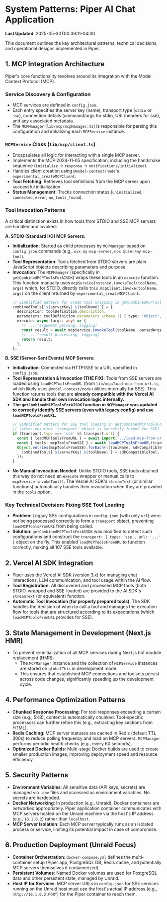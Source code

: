# System Patterns: Piper AI Chat Application

**Last Updated**: 2025-05-30T00:39:11-04:00

This document outlines the key architectural patterns, technical decisions, and operational designs implemented in Piper.

## 1. MCP Integration Architecture

Piper's core functionality revolves around its integration with the Model Context Protocol (MCP).

### **Service Discovery & Configuration**
*   MCP services are defined in `config.json`.
*   Each entry specifies the server key (name), transport type (`stdio` or `sse`), connection details (command/args for stdio, URL/headers for sse), and any associated metadata.
*   The `MCPManager` (`lib/mcp/mcpManager.ts`) is responsible for parsing this configuration and initializing each `MCPService` instance.

### **`MCPService` Class (`lib/mcp/client.ts`)**
*   Encapsulates all logic for interacting with a single MCP server.
*   Implements the MCP 2024-11-05 specification, including the handshake sequence (`initialize` -> `response` -> `notifications/initialized`).
*   Handles client creation using `@model-context/node`'s `experimental_createMCPClient`.
*   **Tool Fetching**: Retrieves tool definitions from the MCP server upon successful initialization.
*   **Status Management**: Tracks connection status (`uninitialized`, `connected`, `error`, `no_tools_found`).

### **Tool Invocation Patterns**

A critical distinction exists in how tools from STDIO and SSE MCP servers are handled and invoked:

**A. STDIO (Standard I/O) MCP Servers:**
*   **Initialization**: Started as child processes by `MCPManager` based on `config.json` commands (e.g., `uvx my-mcp-server`, `npx @user/my-mcp-tool`).
*   **Tool Representation**: Tools fetched from STDIO servers are plain JavaScript objects describing parameters and purpose.
*   **Invocation**: The `MCPManager` (specifically in `getCombinedMCPToolsForAISDK`) wraps these tools in an `execute` function. This function manually uses `mcpServiceInstance.invokeTool(toolName, args)` which, for STDIO, directly calls `this.mcpClient.invoke(toolName, args)` on the client returned by `experimental_createMCPClient`.
    ```typescript
    // Simplified pattern for STDIO tool wrapping in getCombinedMCPToolsForAISDK
    combinedTools[`${serverKey}_${toolName}`] = {
      description: toolDefinition.description,
      parameters: toolDefinition.parameters_schema || { type: 'object', properties: {} },
      execute: async (args: any) => {
        // ... (argument parsing, logging)
        const result = await mcpService.invokeTool(toolName, parsedArgs);
        // ... (result processing, logging)
        return result;
      },
    };
    ```

**B. SSE (Server-Sent Events) MCP Servers:**
*   **Initialization**: Connected via HTTP/SSE to a URL specified in `config.json`.
*   **Tool Representation & Invocation (THE FIX)**: Tools from SSE servers are loaded using `loadMCPToolsFromURL` (from `lib/mcp/load-mcp-from-url.ts`, which likely uses `@model-context/node` utilities internally for SSE). This function returns tools that are **already compatible with the Vercel AI SDK and handle their own invocation logic internally.**
*   **The `getCombinedMCPToolsForAISDK` function in `MCPManager` was updated to correctly identify SSE servers (even with legacy config) and use `loadMCPToolsFromURL`.**
    ```typescript
    // Simplified pattern for SSE tool loading in getCombinedMCPToolsForAISDK
    // (after ensuring 'transport' object is correctly formed for SSE)
    if (transport.type === 'sse' && transport.url) {
      const { loadMCPToolsFromURL } = await import('../load-mcp-from-url');
      const { tools: mcpToolsFromSSE } = await loadMCPToolsFromURL(transport.url, transport.headers);
      Object.entries(mcpToolsFromSSE).forEach(([toolName, sdkCompatibleTool]) => {
        combinedTools[`${serverKey}_${toolName}`] = sdkCompatibleTool; // Directly assign SDK-compatible tool
      });
    }
    ```
*   **No Manual Invocation Needed**: Unlike STDIO tools, SSE tools obtained this way do not need an `execute` wrapper or manual calls to `mcpService.invokeTool()`. The Vercel AI SDK's `streamText` (or similar functions) automatically handles their invocation when they are provided in the `tools` option.

### **Key Technical Decision: Fixing SSE Tool Loading**
*   **Problem**: Legacy SSE configurations in `config.json` (with only `url`) were not being processed correctly to form a `transport` object, preventing `loadMCPToolsFromURL` from being called.
*   **Solution**: `getCombinedMCPToolsForAISDK` was modified to detect such configurations and construct the `transport: { type: 'sse', url: '...' }` object on the fly. This enabled `loadMCPToolsFromURL` to function correctly, making all 107 SSE tools available.

## 2. Vercel AI SDK Integration

*   Piper uses the Vercel AI SDK (version 3.x) for managing chat interactions, LLM communication, and tool usage within the AI flow.
*   **Tool Registration**: All discovered and processed MCP tools (both STDIO-wrapped and SSE-loaded) are provided to the AI SDK's `streamText` (or equivalent) function.
*   **Automatic Tool Invocation (for properly prepared tools)**: The SDK handles the decision of when to call a tool and manages the execution flow for tools that are structured according to its expectations (which `loadMCPToolsFromURL` provides for SSE).

## 3. State Management in Development (Next.js HMR)

*   To prevent re-initialization of all MCP services during Next.js hot module replacement (HMR):
    *   The `MCPManager` instance and the collection of `MCPService` instances are stored on `globalThis` in development mode.
    *   This ensures that established MCP connections and toolsets persist across code changes, significantly speeding up the development cycle.

## 4. Performance Optimization Patterns

*   **Chunked Response Processing**: For tool responses exceeding a certain size (e.g., 5KB), content is automatically chunked. Tool-specific processors can further refine this (e.g., extracting key sections from HTML).
*   **Redis Caching**: MCP server statuses are cached in Redis (default TTL 300s) to reduce polling frequency and load on MCP servers. `MCPManager` performs periodic health checks (e.g., every 60 seconds).
*   **Optimized Docker Builds**: Multi-stage Docker builds are used to create smaller production images, improving deployment speed and resource efficiency.

## 5. Security Patterns

*   **Environment Variables**: All sensitive data (API keys, secrets) are managed via `.env` files and accessed as environment variables. No secrets are hardcoded.
*   **Docker Networking**: In production (e.g., Unraid), Docker containers are networked appropriately. Piper application container communicates with MCP servers hosted on the Unraid machine via the host's IP address (e.g., `10.1.0.2`) rather than `localhost`.
*   **MCP Server Isolation**: Each MCP server typically runs as an isolated process or service, limiting its potential impact in case of compromise.

## 6. Production Deployment (Unraid Focus)

*   **Container Orchestration**: `docker-compose.yml` defines the multi-container setup (Piper app, PostgreSQL DB, Redis cache, and potentially MCP servers themselves if containerized).
*   **Persistent Volumes**: Named Docker volumes are used for PostgreSQL data and other persistent state, managed by Unraid.
*   **Host IP for Services**: MCP server URLs in `config.json` for SSE services running on the Unraid host must use the host's actual IP address (e.g., `http://10.1.0.2:PORT`) for the Piper container to reach them.